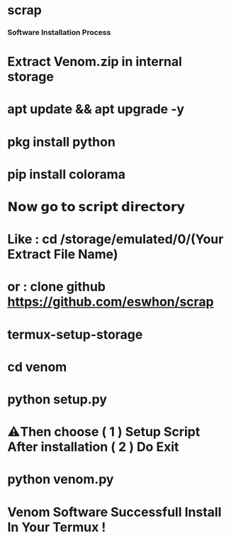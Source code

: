 # scrap
### Software Installation Process 

# Extract Venom.zip in internal storage
# apt update && apt upgrade -y
# pkg install python
# pip install colorama

# 𝗡𝗼𝘄 𝗴𝗼 𝘁𝗼 𝘀𝗰𝗿𝗶𝗽𝘁 𝗱𝗶𝗿𝗲𝗰𝘁𝗼𝗿𝘆

# Like : cd /storage/emulated/0/(Your Extract File Name)
# or   : clone github https://github.com/eswhon/scrap
# termux-setup-storage
# cd venom
# python setup.py

# ⚠️Then choose ( 1 ) Setup Script After installation ( 2 ) Do Exit

# python venom.py

# Venom Software Successfull Install In Your Termux !
